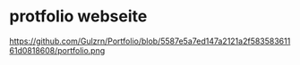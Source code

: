 # protfolio webseite
https://github.com/Gulzrn/Portfolio/blob/5587e5a7ed147a2121a2f58358361161d0818608/portfolio.png

